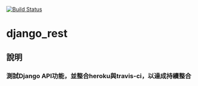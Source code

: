 [![Build Status](https://travis-ci.org/wwin3286tw/django_rest.svg?branch=master)](https://travis-ci.org/wwin3286tw/django_rest)
# django_rest
## 說明
### 測試Django API功能，並整合heroku與travis-ci，以達成持續整合 
